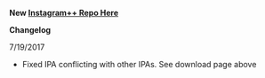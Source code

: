 
**New [Instagram++ Repo Here](https://github.com/JMccormick264/InstagramPP)**

**Changelog**

7/19/2017
  - Fixed IPA conflicting with other IPAs. See download page above